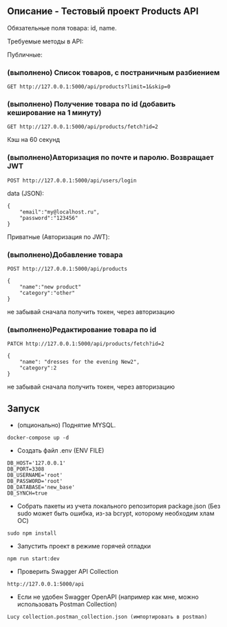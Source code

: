 ## Описание - Тестовый проект Products API

Обязательные поля товара: id, name.

Требуемые методы в API:

Публичные:
### (выполнено) Список товаров, с постраничным разбиением
```
GET http://127.0.0.1:5000/api/products?limit=1&skip=0 
```

### (выполнено) Получение товара по id (добавить кеширование на 1 минуту)
```
GET http://127.0.0.1:5000/api/products/fetch?id=2
```
Кэш на 60 секунд

### (выполнено)Авторизация по почте и паролю. Возвращает JWT
```
POST http://127.0.0.1:5000/api/users/login
```

data (JSON):
```
{
    "email":"my@localhost.ru",
    "password":"123456"
}
```

Приватные (Авторизация по JWT):

### (выполнено)Добавление товара
```
POST http://127.0.0.1:5000/api/products
```

```
{
    "name":"new product"
    "category":"other"
}
```
не забывай сначала получить токен, через авторизацию

### (выполнено)Редактирование товара по id
```
PATCH http://127.0.0.1:5000/api/products/fetch?id=2
```

```
{
    "name": "dresses for the evening New2",
    "category":2
}
```

не забывай сначала получить токен, через авторизацию


## Запуск
- (опционально) Поднятие MYSQL.
```
docker-compose up -d
```

- Создать файл .env (ENV FILE)

```
DB_HOST='127.0.0.1'
DB_PORT=3308
DB_USERNAME='root'
DB_PASSWORD='root'
DB_DATABASE='new_base'
DB_SYNCH=true
```

- Собрать пакеты из учета локального репозитория package.json (Без sudo может быть ошибка, из-за bcrypt, которому необходим хлам ОС)

```
sudo npm install
```

- Запустить проект в режиме горячей отладки 

```
npm run start:dev
```

- Проверить Swagger API Collection

```
http://127.0.0.1:5000/api
```

- Если не удобен Swagger OpenAPI (например как мне, можно использовать Postman Collection)
```
Lucy collection.postman_collection.json (импортировать в postman)
```
